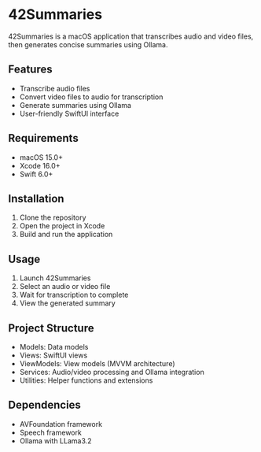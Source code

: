 # 42Summaries

42Summaries is a macOS application that transcribes audio and video files, then generates concise summaries using Ollama.

## Features

- Transcribe audio files
- Convert video files to audio for transcription
- Generate summaries using Ollama
- User-friendly SwiftUI interface

## Requirements

- macOS 15.0+
- Xcode 16.0+
- Swift 6.0+

## Installation

1. Clone the repository
2. Open the project in Xcode
3. Build and run the application

## Usage

1. Launch 42Summaries
2. Select an audio or video file
3. Wait for transcription to complete
4. View the generated summary

## Project Structure

- Models: Data models
- Views: SwiftUI views
- ViewModels: View models (MVVM architecture)
- Services: Audio/video processing and Ollama integration
- Utilities: Helper functions and extensions

## Dependencies

- AVFoundation framework
- Speech framework
- Ollama with LLama3.2
